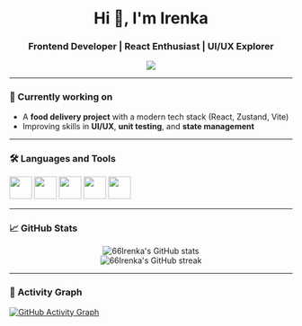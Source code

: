 <h1 align="center">Hi 👋, I'm Irenka</h1>
<h3 align="center">Frontend Developer | React Enthusiast | UI/UX Explorer</h3>

<p align="center">
  <a href="https://www.linkedin.com/in/iryna-pavlenko-106702192/" target="_blank">
    <img src="https://img.shields.io/badge/-LinkedIn-blue?style=flat-square&logo=linkedin&logoColor=white" />
  </a>
</p>

---

### 🔭 Currently working on

- A **food delivery project** with a modern tech stack (React, Zustand, Vite)
- Improving skills in **UI/UX**, **unit testing**, and **state management**

---

### 🛠️ Languages and Tools

<p align="left">
  <img src="https://cdn.jsdelivr.net/gh/devicons/devicon/icons/javascript/javascript-original.svg" width="40" height="40" />
  <img src="https://cdn.jsdelivr.net/gh/devicons/devicon/icons/react/react-original.svg" width="40" height="40" />
  <img src="https://cdn.jsdelivr.net/gh/devicons/devicon/icons/html5/html5-original.svg" width="40" height="40" />
  <img src="https://cdn.jsdelivr.net/gh/devicons/devicon/icons/css3/css3-original.svg" width="40" height="40" />
  <img src="https://cdn.jsdelivr.net/gh/devicons/devicon/icons/git/git-original.svg" width="40" height="40" />
</p>

---

### 📈 GitHub Stats

<p align="center">
  <img src="https://github-readme-stats.vercel.app/api?username=66Irenka&show_icons=true&theme=tokyonight&title_color=ff69b4&icon_color=ff69b4&text_color=ffffff&bg_color=0d1117" alt="66Irenka's GitHub stats" />
  <br />
  <img src="https://github-readme-streak-stats.herokuapp.com/?user=66Irenka&theme=tokyonight&ring=ff69b4&fire=ff69b4&currStreakLabel=ff69b4" alt="66Irenka's GitHub streak" />
</p>

---

### 🌸 Activity Graph

[![GitHub Activity Graph](https://github-readme-activity-graph.vercel.app/graph?username=66Irenka&theme=tokyo-night-pink)](https://github.com/Ashutosh00710/github-readme-activity-graph)


